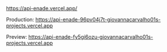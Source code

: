 https://api-enade.vercel.app/

Production: https://api-enade-96pv04j7t-giovannacarvalho01s-projects.vercel.app

Preview: https://api-enade-fy5gi6ozu-giovannacarvalho01s-projects.vercel.app
